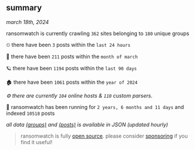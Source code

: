 
## summary
_march 18th, 2024_

ransomwatch is currently crawling `362` sites belonging to `180` unique groups

⏲ there have been `3` posts within the `last 24 hours`

🦈 there have been `211` posts within the `month of march`

🪐 there have been `1194` posts within the `last 90 days`

🏚 there have been `1061` posts within the `year of 2024`

_⚙️ there are currently `104` online hosts & `110` custom parsers._

🦕 ransomwatch has been running for `2 years, 6 months and 11 days` and indexed `10518` posts

_all data  [(groups)](http://ransomwhat.telemetry.ltd/groups) and [(posts)](http://ransomwhat.telemetry.ltd/posts) is available in JSON (updated hourly)_

> ransomwatch is fully [open source](https://github.com/joshhighet/ransomwatch#ransomwatch--). please consider [sponsoring](https://github.com/sponsors/joshhighet) if you find it useful!
